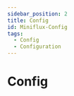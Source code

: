 ```yaml
---
sidebar_position: 2
title: Config
id: Miniflux-Config
tags:
  - Config
  - Configuration
---
```


# Config
